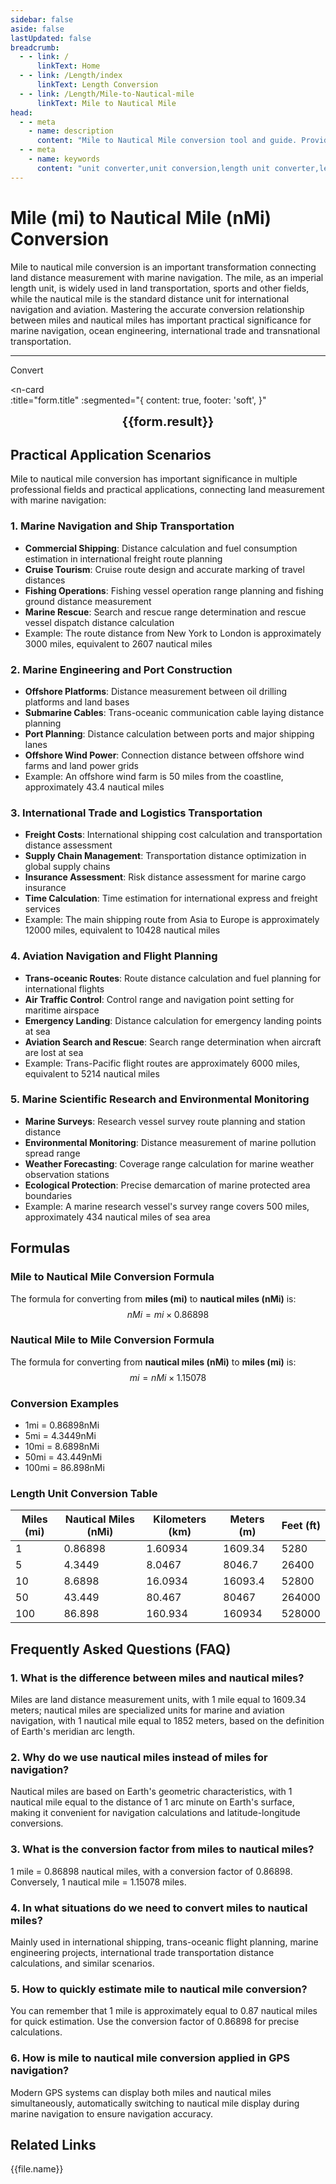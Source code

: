 ```yaml
---
sidebar: false
aside: false
lastUpdated: false
breadcrumb:
  - - link: /
      linkText: Home
  - - link: /Length/index
      linkText: Length Conversion
  - - link: /Length/Mile-to-Nautical-mile
      linkText: Mile to Nautical Mile
head:
  - - meta
    - name: description
      content: "Mile to Nautical Mile conversion tool and guide. Provides precise mile (mi) to nautical mile (nMi) unit conversion, including conversion formulas, practical application scenarios and detailed calculation examples. Suitable for navigation, marine engineering and international trade length unit conversion needs."
  - - meta
    - name: keywords
      content: "unit converter,unit conversion,length unit converter,length unit conversion,dimension conversion,length unit conversion,length unit conversion table,mile conversion,nautical mile conversion,mile to nautical mile,mi conversion,nMi conversion,navigation units,marine distance,international units,imperial units,metric units,distance measurement,length calculation,conversion tool,online conversion,precise conversion,mi,nMi,km,m,cm,mm,mile,nautical mile,kilometer,meter,centimeter,millimeter,navigation mileage,marine engineering,ship navigation,marine distance"
---
```

# Mile (mi) to Nautical Mile (nMi) Conversion

Mile to nautical mile conversion is an important transformation connecting land distance measurement with marine navigation. The mile, as an imperial length unit, is widely used in land transportation, sports and other fields, while the nautical mile is the standard distance unit for international navigation and aviation. Mastering the accurate conversion relationship between miles and nautical miles has important practical significance for marine navigation, ocean engineering, international trade and transnational transportation.

---
<script setup>
import { onMounted, reactive, inject, ref } from 'vue'
import { NButton, NForm, NFormItem, NInput, NInputNumber, NSelect, NCard, useMessage,NGrid ,NGi } from 'naive-ui'
import { defineClientComponent } from 'vitepress'
import { Length } from '../files';
const seoKey = ['unit converter','unit conversion','length unit converter','length unit conversion','dimension conversion','length unit conversion','length unit conversion table','mile conversion','nautical mile conversion','mile to nautical mile','mi conversion','nMi conversion','navigation units','marine distance','international units','imperial units','metric units','distance measurement','length calculation','conversion tool','online conversion','precise conversion','mi','nMi','km','m','cm','mm','mile','nautical mile','kilometer','meter','centimeter','millimeter','navigation mileage','marine engineering','ship navigation','marine distance']
const convert = inject('convert')

const form = reactive({
  number: null,
  result: '',
  title: 'Mile (mi) to Nautical Mile (nMi) Length Unit Conversion'
})

const convertHandler = () => {
  if (form.number !== null && !isNaN(form.number)) {
    const convertedValue = parseFloat(form.number) * 0.86898
    form.result = `${form.number}mi = ${convertedValue.toFixed(5)}nMi`
  } else {
    form.result = 'Please enter a valid number.'
  }
}
</script>

<n-form size="large" :model="form">
  <n-form-item label="Mile (mi)">
    <n-input-number v-model:value="form.number" placeholder="Enter miles" style="width: 100%" />
  </n-form-item>
  <n-form-item>
    <n-button type="info" @click="convertHandler" block>Convert</n-button>
  </n-form-item>
</n-form>

<n-card  
  :title="form.title"
  :segmented="{
    content: true,
    footer: 'soft',
  }"
>
  <div  style="text-align:center;font-size:20px;">
    <strong>{{form.result}}</strong>
  </div>
    <template #footer>
    <div>
      <span v-for="item of seoKey">{{item}}，</span>
    </div>
  </template>
</n-card>

## Practical Application Scenarios

Mile to nautical mile conversion has important significance in multiple professional fields and practical applications, connecting land measurement with marine navigation:

### 1. Marine Navigation and Ship Transportation
- **Commercial Shipping**: Distance calculation and fuel consumption estimation in international freight route planning
- **Cruise Tourism**: Cruise route design and accurate marking of travel distances
- **Fishing Operations**: Fishing vessel operation range planning and fishing ground distance measurement
- **Marine Rescue**: Search and rescue range determination and rescue vessel dispatch distance calculation
- Example: The route distance from New York to London is approximately 3000 miles, equivalent to 2607 nautical miles

### 2. Marine Engineering and Port Construction
- **Offshore Platforms**: Distance measurement between oil drilling platforms and land bases
- **Submarine Cables**: Trans-oceanic communication cable laying distance planning
- **Port Planning**: Distance calculation between ports and major shipping lanes
- **Offshore Wind Power**: Connection distance between offshore wind farms and land power grids
- Example: An offshore wind farm is 50 miles from the coastline, approximately 43.4 nautical miles

### 3. International Trade and Logistics Transportation
- **Freight Costs**: International shipping cost calculation and transportation distance assessment
- **Supply Chain Management**: Transportation distance optimization in global supply chains
- **Insurance Assessment**: Risk distance assessment for marine cargo insurance
- **Time Calculation**: Time estimation for international express and freight services
- Example: The main shipping route from Asia to Europe is approximately 12000 miles, equivalent to 10428 nautical miles

### 4. Aviation Navigation and Flight Planning
- **Trans-oceanic Routes**: Route distance calculation and fuel planning for international flights
- **Air Traffic Control**: Control range and navigation point setting for maritime airspace
- **Emergency Landing**: Distance calculation for emergency landing points at sea
- **Aviation Search and Rescue**: Search range determination when aircraft are lost at sea
- Example: Trans-Pacific flight routes are approximately 6000 miles, equivalent to 5214 nautical miles

### 5. Marine Scientific Research and Environmental Monitoring
- **Marine Surveys**: Research vessel survey route planning and station distance
- **Environmental Monitoring**: Distance measurement of marine pollution spread range
- **Weather Forecasting**: Coverage range calculation for marine weather observation stations
- **Ecological Protection**: Precise demarcation of marine protected area boundaries
- Example: A marine research vessel's survey range covers 500 miles, approximately 434 nautical miles of sea area

## Formulas

### Mile to Nautical Mile Conversion Formula
The formula for converting from **miles (mi)** to **nautical miles (nMi)** is:
$$ nMi = mi \times 0.86898 $$

### Nautical Mile to Mile Conversion Formula
The formula for converting from **nautical miles (nMi)** to **miles (mi)** is:
$$ mi = nMi \times 1.15078 $$

### Conversion Examples
- 1mi = 0.86898nMi
- 5mi = 4.3449nMi
- 10mi = 8.6898nMi
- 50mi = 43.449nMi
- 100mi = 86.898nMi

### Length Unit Conversion Table
| Miles (mi) | Nautical Miles (nMi) | Kilometers (km) | Meters (m) | Feet (ft) |
|------------|---------------------|-----------------|------------|-----------|
| 1 | 0.86898 | 1.60934 | 1609.34 | 5280 |
| 5 | 4.3449 | 8.0467 | 8046.7 | 26400 |
| 10 | 8.6898 | 16.0934 | 16093.4 | 52800 |
| 50 | 43.449 | 80.467 | 80467 | 264000 |
| 100 | 86.898 | 160.934 | 160934 | 528000 |

## Frequently Asked Questions (FAQ)

### 1. What is the difference between miles and nautical miles?
Miles are land distance measurement units, with 1 mile equal to 1609.34 meters; nautical miles are specialized units for marine and aviation navigation, with 1 nautical mile equal to 1852 meters, based on the definition of Earth's meridian arc length.

### 2. Why do we use nautical miles instead of miles for navigation?
Nautical miles are based on Earth's geometric characteristics, with 1 nautical mile equal to the distance of 1 arc minute on Earth's surface, making it convenient for navigation calculations and latitude-longitude conversions.

### 3. What is the conversion factor from miles to nautical miles?
1 mile = 0.86898 nautical miles, with a conversion factor of 0.86898. Conversely, 1 nautical mile = 1.15078 miles.

### 4. In what situations do we need to convert miles to nautical miles?
Mainly used in international shipping, trans-oceanic flight planning, marine engineering projects, international trade transportation distance calculations, and similar scenarios.

### 5. How to quickly estimate mile to nautical mile conversion?
You can remember that 1 mile is approximately equal to 0.87 nautical miles for quick estimation. Use the conversion factor of 0.86898 for precise calculations.

### 6. How is mile to nautical mile conversion applied in GPS navigation?
Modern GPS systems can display both miles and nautical miles simultaneously, automatically switching to nautical mile display during marine navigation to ensure navigation accuracy.

## Related Links
<n-grid x-gap="12" :cols="2">
  <n-gi v-for="(file, index) in Length" :key="index">
    <n-button
      text
      tag="a"
      :href="file.path"
      type="info"
    >
      {{file.name}}
    </n-button>
  </n-gi>
</n-grid>